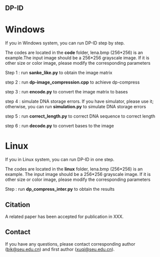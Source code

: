## DP-ID 
# Windows
If you in Windows system, you can run DP-ID step by step.

The codes are located in the **code** folder, lena.bmp (256\*256) is an example.The input image should be a 256\*256 grayscale image. If it is other size or color image, please modify the corresponding parameters

Step 1 : run **sanke_like.py** to obtain the image matrix
 
step 2 : run **dp-image_compression.cpp** to achieve dp-compress

step 3 : run **encode.py** to convert the image matrix to bases

step 4 : simulate DNA storage errors. If you have simulator, please use it; otherwise, you can run **simulation.py** to simulate DNA storage errors

step 5 : run **correct_length.py** to correct DNA sequence to correct length

step 6 : run **decode.py** to convert bases to the image
# Linux
If you in Linux system, you can run DP-ID in one step.

The codes are located in the **linux** folder, lena.bmp (256\*256) is an example. The input image should be a 256\*256 grayscale image. If it is other size or color image, please modify the corresponding parameters

Step : run **dp_compress_inter.py** to obtain the results

## Citation
A related paper has been accepted for publication in XXX.

## Contact
If you have any questions, please contact  corresponding author (bik@seu.edu.cn) and first author (xuqi@seu.edu.cn).

